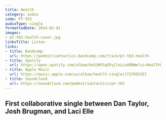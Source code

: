 ```yaml
---
title: Health
category: audio
code: PT-T63
audioType: single
formattedDate: 2024-03-01
images:
- pt-t63-health-cover.jpg
linksTitle: Listen
links:
- title: Bandcamp
  url: https://pedestriantactics.bandcamp.com/track/pt-t63-health
- title: Spotify
  url: https://open.spotify.com/album/6eS3KP5q5Py1loLLoURBWm?si=9ma73YUOR7OWbFIlF5Ujig
- title: Apple Music
  url: https://music.apple.com/us/album/health-single/1727093357
- title: Soundcloud
  url: https://soundcloud.com/pedestriantactics/pt-t63
--- 
```


## First collaborative single between Dan Taylor, Josh Brugman, and Laci Elle





